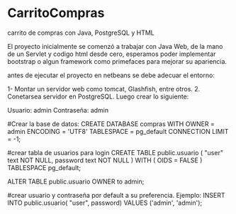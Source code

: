 # CarritoCompras
carrito de compras con Java, PostgreSQL y HTML

El proyecto inicialmente se comenzó a trabajar con Java Web, de la mano de un Servlet y codigo html desde cero, esperamos poder implementar bootstrap o algun framework como primefaces para mejorar su apariencia.


antes de ejecutar el proyecto en netbeans se debe adecuar el entorno:

1- Montar un servidor web como tomcat, Glashfish, entre otros.
2. Conetarsea servidor en PostgreSQL. Luego crear lo siguiente:

Usuario: admin
Contraseña: admin
 
#Crear la base de datos:
CREATE DATABASE compras
    WITH 
    OWNER = admin
    ENCODING = 'UTF8'
    TABLESPACE = pg_default
    CONNECTION LIMIT = -1;


#crear tabla de usuarios para login
CREATE TABLE public.usuario
(
    "user" text NOT NULL,
    password text NOT NULL
)
WITH (
    OIDS = FALSE
)
TABLESPACE pg_default;

ALTER TABLE public.usuario
    OWNER to admin;

#crear usuario y contraseña por default a su preferencia. Ejemplo:
INSERT INTO public.usuario(
	"user", password)
	VALUES ('admin', 'admin');


